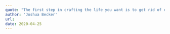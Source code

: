 ```yaml
---
quote: "The first step in crafting the life you want is to get rid of everything you don't."
author: 'Joshua Becker'
url:
date: 2020-04-25
---
```

